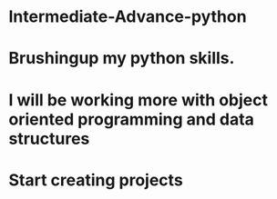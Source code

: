 # Intermediate-Advance-python
# Brushingup my python skills. 
# I will be working more with object oriented programming and data structures 
# Start creating projects